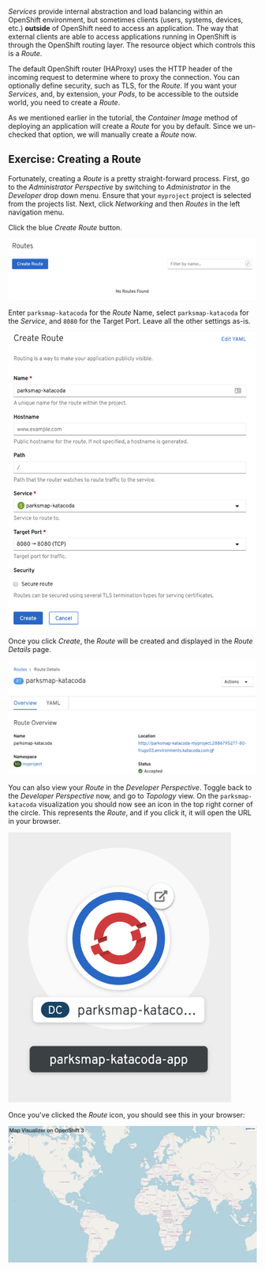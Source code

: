 _Services_ provide internal abstraction and load balancing within an OpenShift
environment, but sometimes clients (users, systems, devices, etc.) **outside**
of OpenShift need to access an application. The way that external clients are able
to access applications running in OpenShift is through the OpenShift routing layer.
The resource object which controls this is a _Route_.

The default OpenShift router (HAProxy) uses the HTTP header of the incoming
request to determine where to proxy the connection. You can optionally define
security, such as TLS, for the _Route_. If you want your _Services_, and, by
extension, your _Pods_,  to be accessible to the outside world, you need to
create a _Route_.

As we mentioned earlier in the tutorial, the *Container Image* method of deploying an application will create a _Route_ for you by default. Since we un-checked that option, we will manually create a _Route_ now.

## Exercise: Creating a Route

Fortunately, creating a _Route_ is a pretty straight-forward process.  First, go to the *Administrator Perspective* by switching to *Administrator* in the *Developer* drop down menu. Ensure that your `myproject` project is selected from the projects list. Next, click *Networking* and then *Routes* in the left navigation menu.

Click the blue *Create Route* button.

![No route](../../assets/introduction/getting-started-42/5no-route.png)

Enter `parksmap-katacoda` for the _Route_ Name, select `parksmap-katacoda` for the _Service_, and `8080` for the Target Port. Leave all the other settings as-is.

![Route form](../../assets/introduction/getting-started-42/5create-route.png)

Once you click _Create_, the _Route_ will be created and displayed in the _Route Details_ page.

![Route Details](../../assets/introduction/getting-started-42/5route-details.png)

You can also view your _Route_ in the *Developer Perspective*. Toggle back to the *Developer Perspective* now, and go to *Topology* view. On the `parksmap-katacoda` visualization you should now see an icon in the top right corner of the circle. This represents the _Route_, and if you click it, it will open the URL in your browser.

![Route created](../../assets/introduction/getting-started-42/5route-created.png)

Once you've clicked the _Route_ icon, you should see this in your browser:

![Application](../../assets/introduction/getting-started-42/5parksmap-empty.png)
